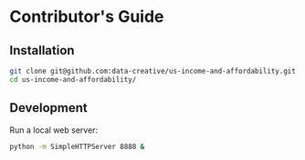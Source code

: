 # Contributor's Guide

## Installation

```` sh
git clone git@github.com:data-creative/us-income-and-affordability.git
cd us-income-and-affordability/
````

## Development

Run a local web server:

```` sh
python -m SimpleHTTPServer 8888 &
````
